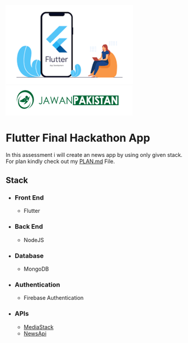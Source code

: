 <img src="./README_IMAGES/flutter.PNG"
     alt="Markdown Monster icon"
     style=" margin-right: 10px; width: 335px" />
<br>
<img src="./README_IMAGES/jawanpakistanimage.PNG"
     alt="Markdown Monster icon"
     style="margin-right: 10px;" />

# Flutter Final Hackathon App

In this assessment i will create an news app by using only given stack.<br>
For plan kindly check out my [PLAN.md](./PLAN.md) File.

## Stack

- ### Front End
  - Flutter
- ### Back End
  - NodeJS
- ### Database
  - MongoDB
- ### Authentication
  - Firebase Authentication
- ### APIs
  - [MediaStack](https://mediastack.com/)
  - [NewsApi](https://newsapi.org/)
